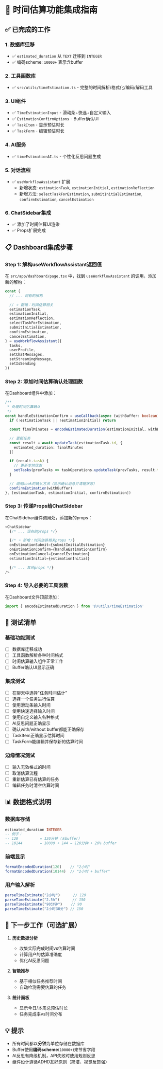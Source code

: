 # 🎯 时间估算功能集成指南

## ✅ 已完成的工作

### 1. 数据库迁移
- ✅ `estimated_duration` 从 `TEXT` 迁移到 `INTEGER`
- ✅ 编码scheme: `10000+` 表示含buffer

### 2. 工具函数库
- ✅ `src/utils/timeEstimation.ts` - 完整的时间解析/格式化/编码/解码工具

### 3. UI组件
- ✅ `TimeEstimationInput` - 滑动条+快选+自定义输入
- ✅ `EstimationConfirmOptions` - Buffer确认UI
- ✅ `TaskItem` - 显示预估时长
- ✅ `TaskForm` - 编辑预估时长

### 4. AI服务
- ✅ `timeEstimationAI.ts` - 个性化反思问题生成

### 5. 对话流程
- ✅ `useWorkflowAssistant` 扩展
  - 新增状态: `estimationTask`, `estimationInitial`, `estimationReflection`
  - 新增方法: `selectTaskForEstimation`, `submitInitialEstimation`, `confirmEstimation`, `cancelEstimation`

### 6. ChatSidebar集成
- ✅ 添加了时间估算UI渲染
- ✅ Props扩展完成

## 📋 Dashboard集成步骤

### Step 1: 解构useWorkflowAssistant返回值

在 `src/app/dashboard/page.tsx` 中，找到 `useWorkflowAssistant` 的调用，添加新的解构：

```typescript
const {
  // ... 现有的解构
  
  // ⭐ 新增：时间估算相关
  estimationTask,
  estimationInitial,
  estimationReflection,
  selectTaskForEstimation,
  submitInitialEstimation,
  confirmEstimation,
  cancelEstimation,
} = useWorkflowAssistant({
  tasks,
  userProfile,
  setChatMessages,
  setStreamingMessage,
  setIsSending
})
```

### Step 2: 添加时间估算确认处理函数

在Dashboard组件中添加：

```typescript
/**
 * 处理时间估算确认
 */
const handleEstimationConfirm = useCallback(async (withBuffer: boolean) => {
  if (!estimationTask || !estimationInitial) return
  
  const finalMinutes = encodeEstimatedDuration(estimationInitial, withBuffer)
  
  // 更新任务
  const result = await updateTask(estimationTask.id, {
    estimated_duration: finalMinutes
  })
  
  if (result.task) {
    // 更新本地状态
    setTasks(prevTasks => taskOperations.updateTask(prevTasks, result.task!))
  }
  
  // 调用hook的确认方法（显示确认消息并清理状态）
  confirmEstimation(withBuffer)
}, [estimationTask, estimationInitial, confirmEstimation])
```

### Step 3: 传递Props给ChatSidebar

在ChatSidebar组件调用处，添加新的props：

```typescript
<ChatSidebar
  {/* ... 现有的props */}
  
  {/* ⭐ 新增：时间估算相关props */}
  onEstimationSubmit={submitInitialEstimation}
  onEstimationConfirm={handleEstimationConfirm}
  onEstimationCancel={cancelEstimation}
  estimationInitial={estimationInitial}
  
  {/* ... 其他props */}
/>
```

### Step 4: 导入必要的工具函数

在Dashboard文件顶部添加：

```typescript
import { encodeEstimatedDuration } from '@/utils/timeEstimation'
```

## 🧪 测试清单

### 基础功能测试
- [ ] 数据库迁移成功
- [ ] 工具函数解析各种时间格式
- [ ] 时间估算输入组件正常工作
- [ ] Buffer确认UI显示正确

### 集成测试
- [ ] 在聊天中选择"任务时间估计"
- [ ] 选择一个任务进行估算
- [ ] 使用滑动条输入时间
- [ ] 使用快速选择输入时间
- [ ] 使用自定义输入各种格式
- [ ] AI反思问题正确显示
- [ ] 确认with/without buffer都能正确保存
- [ ] TaskItem正确显示估算时间
- [ ] TaskForm能编辑并保存新的估算时间

### 边缘情况测试
- [ ] 输入无效格式的时间
- [ ] 取消估算流程
- [ ] 重新估算已有估算的任务
- [ ] 编辑任务时清空估算时间

## 📊 数据格式说明

### 数据库存储
```sql
estimated_duration INTEGER
-- 例子：
-- 120          = 120分钟（无buffer）
-- 10144        = 10000 + 144 = 120分钟 + 20% buffer
```

### 前端显示
```typescript
formatEncodedDuration(120)    // "2小时"
formatEncodedDuration(10144)  // "2小时 + buffer"
```

### 用户输入解析
```typescript
parseTimeEstimate("2小时")      // 120
parseTimeEstimate("2.5h")      // 150
parseTimeEstimate("90分钟")    // 90
parseTimeEstimate("2小时30分") // 150
```

## 🚀 下一步工作（可选扩展）

1. **历史数据分析**
   - 收集实际完成时间vs估算时间
   - 计算用户的估算准确度
   - 优化AI反思问题

2. **智能推荐**
   - 基于相似任务推荐时间
   - 自动检测需要估算的任务

3. **统计面板**
   - 显示今日/本周总预估时长
   - 任务完成率vs时间分布

## 💡 提示

- 所有时间都以**分钟**为单位存储在数据库
- Buffer使用**编码scheme**(`10000+`)来节省字段
- AI反思有降级机制，API失败时使用规则反思
- 组件设计遵循ADHD友好原则（简洁、视觉反馈强）






